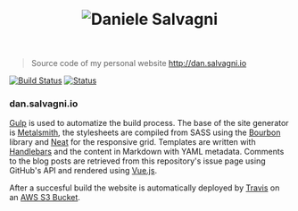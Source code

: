 
<h1 align="center"><br>
<img src="https://user-images.githubusercontent.com/6751621/28732267-8cbce218-73d7-11e7-865b-7693b35adf99.png" alt="Daniele Salvagni">
<br><br>
</h1>

> Source code of my personal website http://dan.salvagni.io

[![Build Status](https://travis-ci.org/daniele-salvagni/dan.salvagni.io.svg?branch=master)](https://travis-ci.org/daniele-salvagni/dan.salvagni.io) [![Status](https://img.shields.io/website-online-down-green-red/http/dan.salvagni.io.svg?label=status)](http://dan.salvagni.io)

### dan.salvagni.io 

[Gulp](http://gulpjs.com/) is used to automatize the build process.
The base of the site generator is [Metalsmith](http://www.metalsmith.io/), the stylesheets are compiled from SASS using the [Bourbon](http://bourbon.io/) library and [Neat](https://neat.bourbon.io/) for the responsive grid.
Templates are written with [Handlebars](http://handlebarsjs.com/) and the content in Markdown with YAML metadata.
Comments to the blog posts are retrieved from this repository's issue page using GitHub's API and rendered using [Vue.js](https://vuejs.org).

After a succesful build the website is automatically deployed by [Travis](https://travis-ci.org/) on an [AWS S3 Bucket](https://aws.amazon.com/s3/).
